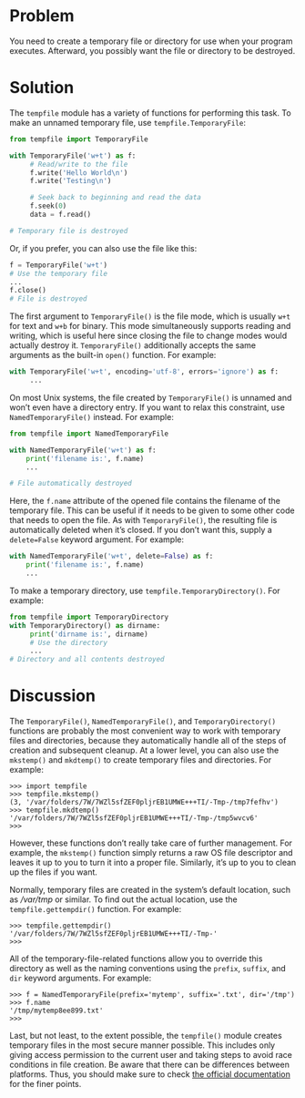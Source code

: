 # Problem

You need to create a temporary file or directory for use when your program executes. Afterward, you possibly want the file or directory to be destroyed.

# Solution

The `tempfile` module has a variety of functions for performing this task. To make an unnamed temporary file, use `tempfile.TemporaryFile`:

```python
from tempfile import TemporaryFile

with TemporaryFile('w+t') as f:
     # Read/write to the file
     f.write('Hello World\n')
     f.write('Testing\n')

     # Seek back to beginning and read the data
     f.seek(0)
     data = f.read()

# Temporary file is destroyed
```

Or, if you prefer, you can also use the file like this:

```python
f = TemporaryFile('w+t')
# Use the temporary file
...
f.close()
# File is destroyed
```

The first argument to `TemporaryFile()` is the file mode, which is usually `w+t` for text and `w+b` for binary. This mode simultaneously supports reading and writing, which is useful here since closing the file to change modes would actually destroy it. `TemporaryFile()` additionally accepts the same arguments as the built-in `open()` function. For example:

```python
with TemporaryFile('w+t', encoding='utf-8', errors='ignore') as f:
     ...
```

On most Unix systems, the file created by `TemporaryFile()` is unnamed and won’t even have a directory entry. If you want to relax this constraint, use `NamedTemporaryFile()` instead. For example:

```python
from tempfile import NamedTemporaryFile

with NamedTemporaryFile('w+t') as f:
    print('filename is:', f.name)
    ...

# File automatically destroyed
```

Here, the `f.name` attribute of the opened file contains the filename of the temporary file. This can be useful if it needs to be given to some other code that needs to open the file. As with `TemporaryFile()`, the resulting file is automatically deleted when it’s closed. If you don’t want this, supply a `delete=False` keyword argument. For example:

```python
with NamedTemporaryFile('w+t', delete=False) as f:
    print('filename is:', f.name)
    ...
```

To make a temporary directory, use `tempfile.TemporaryDirectory()`. For example:

```python
from tempfile import TemporaryDirectory
with TemporaryDirectory() as dirname:
     print('dirname is:', dirname)
     # Use the directory
     ...
# Directory and all contents destroyed
```

# Discussion

The `TemporaryFile()`, `NamedTemporaryFile()`, and `TemporaryDirectory()` functions are probably the most convenient way to work with temporary files and directories, because they automatically handle all of the steps of creation and subsequent cleanup. At a lower level, you can also use the `mkstemp()` and `mkdtemp()` to create temporary files and directories. For example:

```pycon
>>> import tempfile
>>> tempfile.mkstemp()
(3, '/var/folders/7W/7WZl5sfZEF0pljrEB1UMWE+++TI/-Tmp-/tmp7fefhv')
>>> tempfile.mkdtemp()
'/var/folders/7W/7WZl5sfZEF0pljrEB1UMWE+++TI/-Tmp-/tmp5wvcv6'
>>>
```

However, these functions don’t really take care of further management. For example, the `mkstemp()` function simply returns a raw OS file descriptor and leaves it up to you to turn it into a proper file. Similarly, it’s up to you to clean up the files if you want.

Normally, temporary files are created in the system’s default location, such as _/var/tmp_ or similar. To find out the actual location, use the `tempfile.gettempdir()` function. For example:

```pycon
>>> tempfile.gettempdir()
'/var/folders/7W/7WZl5sfZEF0pljrEB1UMWE+++TI/-Tmp-'
>>>
```

All of the temporary-file-related functions allow you to override this directory as well as the naming conventions using the `prefix`, `suffix`, and `dir` keyword arguments. For example:

```pycon
>>> f = NamedTemporaryFile(prefix='mytemp', suffix='.txt', dir='/tmp')
>>> f.name
'/tmp/mytemp8ee899.txt'
>>>
```

Last, but not least, to the extent possible, the `tempfile()` module creates temporary files in the most secure manner possible. This includes only giving access permission to the current user and taking steps to avoid race conditions in file creation. Be aware that there can be differences between platforms. Thus, you should make sure to check [the official documentation](http://docs.python.org/3/library/tempfile.html) for the finer points.